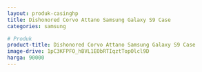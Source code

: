```yaml
---
layout: produk-casinghp
title: Dishonored Corvo Attano Samsung Galaxy S9 Case
categories: samsung

# Produk
product-title: Dishonored Corvo Attano Samsung Galaxy S9 Case
image-drive: 1pC3KFPFO_hBVL1EObRTIqztTopOlcl9D
harga: 90000
---
```

